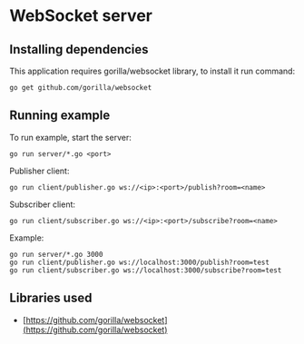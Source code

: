 # WebSocket server
## Installing dependencies
This application requires gorilla/websocket library, to install it run command:

    go get github.com/gorilla/websocket

## Running example
To run example, start the server:

    go run server/*.go <port>
Publisher client:

    go run client/publisher.go ws://<ip>:<port>/publish?room=<name>
Subscriber client:

    go run client/subscriber.go ws://<ip>:<port>/subscribe?room=<name>
Example:

    go run server/*.go 3000
    go run client/publisher.go ws://localhost:3000/publish?room=test
    go run client/subscriber.go ws://localhost:3000/subscribe?room=test


## Libraries used

 - [https://github.com/gorilla/websocket](https://github.com/gorilla/websocket)
